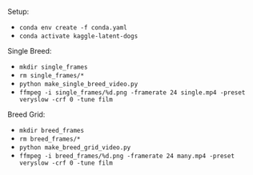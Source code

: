 Setup:

- `conda env create -f conda.yaml`
- `conda activate kaggle-latent-dogs`

Single Breed:

- `mkdir single_frames`
- `rm single_frames/*`
- `python make_single_breed_video.py`
- `ffmpeg -i single_frames/%d.png -framerate 24 single.mp4 -preset veryslow -crf 0 -tune film`


Breed Grid:

- `mkdir breed_frames`
- `rm breed_frames/*`
- `python make_breed_grid_video.py`
- `ffmpeg -i breed_frames/%d.png -framerate 24 many.mp4 -preset veryslow -crf 0 -tune film`

